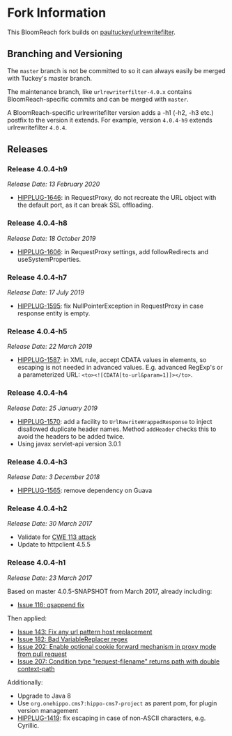 # Fork Information

This BloomReach fork builds on [paultuckey/urlrewritefilter](https://github.com/paultuckey/urlrewritefilter).

## Branching and Versioning

The `master` branch is not be committed to so it can always easily be merged with Tuckey's master branch.

The maintenance branch, like `urlrewriterfilter-4.0.x` contains BloomReach-specific commits and can be merged with `master`.

A BloomReach-specific urlrewritefilter version adds a -h1 (-h2, -h3 etc.) postfix to the version it extends.
For example, version `4.0.4-h9` extends urlrewritefilter `4.0.4`.

## Releases

### Release 4.0.4-h9
_Release Date: 13 February 2020_

- [HIPPLUG-1646](https://issues.onehippo.com/browse/HIPPLUG-1646): 
    in RequestProxy, do not recreate the URL object with the default port, as it can break SSL offloading.
    
### Release 4.0.4-h8
_Release Date: 18 October 2019_

- [HIPPLUG-1606](https://issues.onehippo.com/browse/HIPPLUG-1606): 
    in RequestProxy settings, add followRedirects and useSystemProperties.

### Release 4.0.4-h7
_Release Date: 17 July 2019_

- [HIPPLUG-1595](https://issues.onehippo.com/browse/HIPPLUG-1587): 
    fix NullPointerException in RequestProxy in case response entity is empty.

### Release 4.0.4-h5
_Release Date: 22 March 2019_

- [HIPPLUG-1587](https://issues.onehippo.com/browse/HIPPLUG-1587): in XML rule, accept CDATA values in elements, 
  so escaping is not needed in advanced values. E.g. advanced RegExp's or a parameterized URL: ``<to><![CDATA[to-url&param=1]]></to>``. 

### Release 4.0.4-h4
_Release Date: 25 January 2019_

- [HIPPLUG-1570](https://issues.onehippo.com/browse/HIPPLUG-1570): add a facility to ``UrlRewriteWrappedResponse`` to 
  inject disallowed duplicate header names. Method ``addHeader`` checks this to avoid the headers to be added twice.
- Using javax servlet-api version 3.0.1

### Release 4.0.4-h3
_Release Date: 3 December 2018_

- [HIPPLUG-1565](https://issues.onehippo.com/browse/HIPPLUG-1565): remove dependency on Guava

### Release 4.0.4-h2
_Release Date: 30 March 2017_

- Validate for [CWE 113 attack](https://cwe.mitre.org/data/definitions/113.html)
- Update to httpclient 4.5.5

### Release 4.0.4-h1
_Release Date: 23 March 2017_

Based on master 4.0.5-SNAPSHOT from March 2017, already including:
- [Issue 116: qsappend fix](https://github.com/paultuckey/urlrewritefilter/issues/116)

Then applied:
- [Issue 143: Fix any url pattern host replacement](https://github.com/paultuckey/urlrewritefilter/issues/143)
- [Issue 182: Bad VariableReplacer regex](https://github.com/paultuckey/urlrewritefilter/issues/182)
- [Issue 202: Enable optional cookie forward mechanism in proxy mode from pull request](https://github.com/paultuckey/urlrewritefilter/pull/202)
- [Issue 207: Condition type "request-filename" returns path with double context-path](https://github.com/paultuckey/urlrewritefilter/issues/207)

Additionally:
- Upgrade to Java 8
- Use `org.onehippo.cms7:hippo-cms7-project` as parent pom, for plugin version management 
- [HIPPLUG-1419](https://issues.onehippo.com/browse/HIPPLUG-1419): fix escaping in case of non-ASCII characters, e.g. Cyrillic.